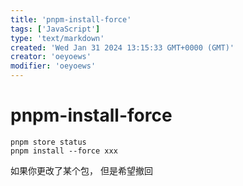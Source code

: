 ```yaml
---
title: 'pnpm-install-force'
tags: ['JavaScript']
type: 'text/markdown'
created: 'Wed Jan 31 2024 13:15:33 GMT+0000 (GMT)'
creator: 'oeyoews'
modifier: 'oeyoews'
---
```


# pnpm-install-force

```shell
pnpm store status
pnpm install --force xxx
```

如果你更改了某个包， 但是希望撤回
